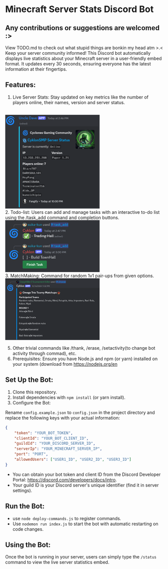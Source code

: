 # Minecraft Server Stats Discord Bot
## Any contributions or suggestions are welcomed :>
View TODO.md to check out what stupid things are bonkin my head atm >.< <br> 
Keep your server community informed! This Discord bot automatically displays live statistics about your Minecraft server in a user-friendly embed format. It updates every 30 seconds, ensuring everyone has the latest information at their fingertips.

## Features:

1. Live Server Stats: Stay updated on key metrics like the number of players online, their names, version and server status.
<br>
<img src="./embed.png" width="300">
<br>
2. Todo-list: Users can add and manage tasks with an interactive to-do list using the /task_add command and completion buttons.
<br>
<img src="./todo.png" width="300">
<br>
3. MatchMaking: Command for random 1v1 pair-ups from given options.
<br>
<img src="./matching.png" width="300">
<br>

5. Other trivial commands like /thank, /erase, /setactivity(to change bot activity through commad), etc.<br>
6. Prerequisites: Ensure you have Node.js and npm (or yarn) installed on your system (download from https://nodejs.org/en

   
## Set Up the Bot:

1. Clone this repository.
2. Install dependencies with `npm install` (or yarn install).
3. Configure the Bot:

Rename `config.example.json` to `config.json` in the project directory and replace the following keys with your actual information:
```json
{
    "token": "YOUR_BOT_TOKEN",
    "clientId": "YOUR_BOT_CLIENT_ID",
    "guildId": "YOUR_DISCORD_SERVER_ID",
    "serverIp": "YOUR_MINECRAFT_SERVER_IP",
    "port": "PORT",
    "allowedUsers": ["USER1_ID", "USER2_ID", "USER3_ID"]
}
```
- You can obtain your bot token and client ID from the Discord Developer Portal: https://discord.com/developers/docs/intro.
- Your guild ID is your Discord server's unique identifier (find it in server settings).

## Run the Bot:
- use `node deploy-commands.js` to register commands.
- Use `nodemon run index.js` to start the bot with automatic restarting on code changes.

## Using the Bot:

Once the bot is running in your server, users can simply type the `/status` command to view the live server statistics embed.
